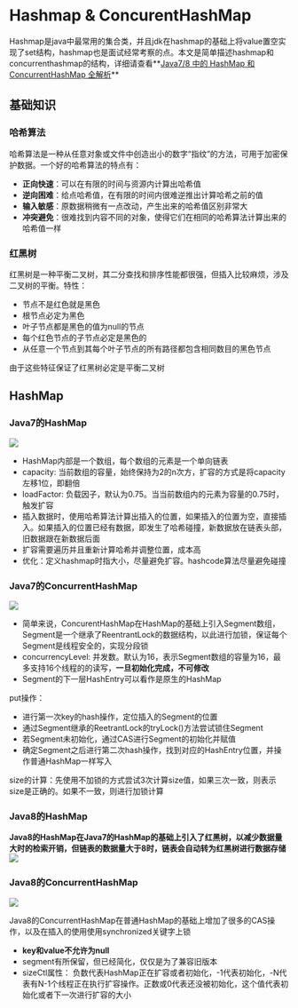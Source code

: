 <h1>Hashmap & ConcurentHashMap</h1>
Hashmap是java中最常用的集合类，并且jdk在hashmap的基础上将value置空实现了set结构，hashmap也是面试经常考察的点。本文是简单描述hashmap和concurrenthashmap的结构，详细请查看**<a href="http://www.importnew.com/28263.html">Java7/8 中的 HashMap 和 ConcurrentHashMap 全解析</a>**

## 基础知识

### 哈希算法
哈希算法是一种从任意对象或文件中创造出小的数字“指纹”的方法，可用于加密保护数据。一个好的哈希算法的特点有：
- **正向快速**：可以在有限的时间与资源内计算出哈希值
- **逆向困难**：给点哈希值，在有限的时间内很难逆推出计算哈希之前的值
- **输入敏感**：原数据稍微有一点改动，产生出来的哈希值区别非常大
- **冲突避免**：很难找到内容不同的对象，使得它们在相同的哈希算法计算出来的哈希值一样

### 红黑树
红黑树是一种平衡二叉树，其二分查找和排序性能都很强，但插入比较麻烦，涉及二叉树的平衡。特性：
- 节点不是红色就是黑色
- 根节点必定为黑色
- 叶子节点都是黑色的值为null的节点
- 每个红色节点的子节点必定是黑色的
- 从任意一个节点到其每个叶子节点的所有路径都包含相同数目的黑色节点

由于这些特征保证了红黑树必定是平衡二叉树

## HashMap
### Java7的HashMap
<img src="https://javadoop.com/blogimages/map/1.png"></img>

- HashMap内部是一个数组，每个数组的元素是一个单向链表
- capacity: 当前数组的容量，始终保持为2的n次方，扩容的方式是将capacity左移1位，即翻倍
- loadFactor: 负载因子，默认为0.75。当当前数组内的元素为容量的0.75时，触发扩容
- 插入数据时，使用哈希算法计算出插入的位置，如果插入的位置为空，直接插入。如果插入的位置已经有数据，即发生了哈希碰撞，新数据放在链表头部，旧数据跟在新数据后面
- 扩容需要遍历并且重新计算哈希并调整位置，成本高
- 优化：定义hashmap时指大小，尽量避免扩容。hashcode算法尽量避免碰撞

### Java7的ConcurrentHashMap
<img src="https://javadoop.com/blogimages/map/3.png"></img>

- 简单来说，ConcurentHashMap在HashMap的基础上引入Segment数组，Segment是一个继承了ReentrantLock的数据结构，以此进行加锁，保证每个Segment是线程安全的，实现分段锁
- concurrencyLevel: 并发数。默认为16，表示Segment数组的容量为16，最多支持16个线程的的读写，**一旦初始化完成，不可修改**
- Segment的下一层HashEntry可以看作是原生的HashMap

put操作：
- 进行第一次key的hash操作，定位插入的Segment的位置
- 通过Segment继承的ReetrantLock的tryLock()方法尝试锁住Segment
- 若Segment未初始化，通过CAS进行Segment的初始化并赋值
- 确定Segment之后进行第二次hash操作，找到对应的HashEntry位置，并操作普通HashMap一样写入

size的计算：先使用不加锁的方式尝试3次计算size值，如果三次一致，则表示size是正确的。如果不一致，则进行加锁计算

### Java8的HashMap
**Java8的HashMap在Java7的HashMap的基础上引入了红黑树，以减少数据量大时的检索开销，但链表的数据量大于8时，链表会自动转为红黑树进行数据存储**
<img src="https://javadoop.com/blogimages/map/2.png"></img>

### Java8的ConcurrentHashMap
<img src="https://javadoop.com/blogimages/map/4.png"></img>

Java8的ConcurrentHashMap在普通HashMap的基础上增加了很多的CAS操作，以及在插入的使用使用synchronized关键字上锁

- **key和value不允许为null**
- segment有所保留，但已经简化，仅仅是为了兼容旧版本
- sizeCtl属性： 负数代表HashMap正在扩容或者初始化，-1代表初始化，-N代表有N-1个线程正在执行扩容操作。正数或0代表还没被初始化，这个值代表初始化或者下一次进行扩容的大小
